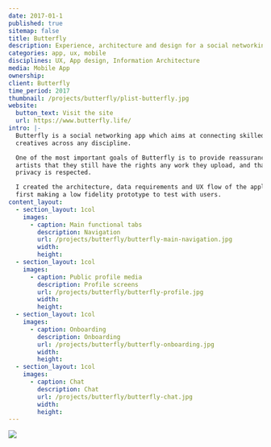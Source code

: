 ```yaml
---
date: 2017-01-1
published: true
sitemap: false
title: Butterfly
description: Experience, architecture and design for a social networking app made for creatives
categories: app, ux, mobile
disciplines: UX, App design, Information Architecture
media: Mobile App
ownership: 
client: Butterfly
time_period: 2017
thumbnail: /projects/butterfly/plist-butterfly.jpg
website:
  button_text: Visit the site
  url: https://www.butterfly.life/
intro: |-
  Butterfly is a social networking app which aims at connecting skilled
  creatives across any discipline.

  One of the most important goals of Butterfly is to provide reassurance to
  artists that they still have the rights any work they upload, and that their
  privacy is respected.

  I created the architecture, data requirements and UX flow of the application,
  first making a low fidelity prototype to test with users.
content_layout:
  - section_layout: 1col
    images:
      - caption: Main functional tabs
        description: Navigation
        url: /projects/butterfly/butterfly-main-navigation.jpg
        width: 
        height: 
  - section_layout: 1col
    images:
      - caption: Public profile media
        description: Profile screens
        url: /projects/butterfly/butterfly-profile.jpg
        width: 
        height: 
  - section_layout: 1col
    images:
      - caption: Onboarding
        description: Onboarding
        url: /projects/butterfly/butterfly-onboarding.jpg
        width: 
        height: 
  - section_layout: 1col
    images:
      - caption: Chat
        description: Chat
        url: /projects/butterfly/butterfly-chat.jpg
        width: 
        height:
---
```

![](https://s2.loli.net/2024/09/14/jDPsKunm92apbkE.png)
